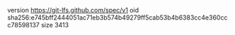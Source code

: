 version https://git-lfs.github.com/spec/v1
oid sha256:e745bff2444051ac71eb3b574b49279ff5cab53b4b6383cc4e360ccc78598137
size 3413
